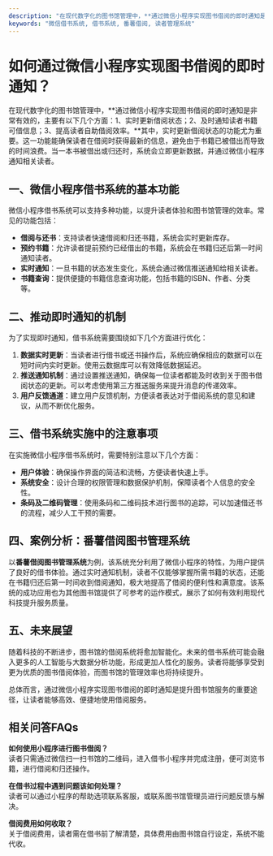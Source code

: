 ```yaml
---
description: "在现代数字化的图书馆管理中，**通过微信小程序实现图书借阅的即时通知是非常有效的，主要有以下几个方面：1、实时更新借阅状态；2、及时通知读者书籍可借信息；3、提高读者自助借阅效率。**其中，实时更新借阅状态的功能尤为重要。这一功能能确保读者在借阅时获得最新的信息，避免由于书籍已被借出而导致的时间浪费。当一本书被借出或归还时，系统会立即更新数据，并通过微信小程序通知相关读者。"
keywords: "微信借书系统, 借书系统, 番薯借阅, 读者管理系统"
---
```

# 如何通过微信小程序实现图书借阅的即时通知？

在现代数字化的图书馆管理中，**通过微信小程序实现图书借阅的即时通知是非常有效的，主要有以下几个方面：1、实时更新借阅状态；2、及时通知读者书籍可借信息；3、提高读者自助借阅效率。**其中，实时更新借阅状态的功能尤为重要。这一功能能确保读者在借阅时获得最新的信息，避免由于书籍已被借出而导致的时间浪费。当一本书被借出或归还时，系统会立即更新数据，并通过微信小程序通知相关读者。

## **一、微信小程序借书系统的基本功能**

微信小程序借书系统可以支持多种功能，以提升读者体验和图书馆管理的效率。常见的功能包括：

- **借阅与还书**：支持读者快速借阅和归还书籍，系统会实时更新库存。
- **预约书籍**：允许读者提前预约已经借出的书籍，系统会在书籍归还后第一时间通知读者。
- **实时通知**：一旦书籍的状态发生变化，系统会通过微信推送通知给相关读者。
- **书籍查询**：提供便捷的书籍信息查询功能，包括书籍的ISBN、作者、分类等。

## **二、推动即时通知的机制**

为了实现即时通知，借书系统需要围绕如下几个方面进行优化：

1. **数据实时更新**：当读者进行借书或还书操作后，系统应确保相应的数据可以在短时间内实时更新。使用云数据库可以有效降低数据延迟。
2. **推送通知机制**：通过设置推送通知，确保每一位读者都能及时收到关于图书借阅状态的更新。可以考虑使用第三方推送服务来提升消息的传递效率。
3. **用户反馈通道**：建立用户反馈机制，方便读者表达对于借阅系统的意见和建议，从而不断优化服务。

## **三、借书系统实施中的注意事项**

在实施微信小程序借书系统时，需要特别注意以下几个方面：

- **用户体验**：确保操作界面的简洁和流畅，方便读者快速上手。
- **系统安全**：设计合理的权限管理和数据保护机制，保障读者个人信息的安全性。
- **条码及二维码管理**：使用条码和二维码技术进行图书的追踪，可以加速借还书的流程，减少人工干预的需要。

## **四、案例分析：番薯借阅图书管理系统**

以**番薯借阅图书管理系统**为例，该系统充分利用了微信小程序的特性，为用户提供了良好的借书体验。通过实时通知机制，读者不仅能够掌握所需书籍的状态，还能在书籍归还后第一时间收到借阅通知，极大地提高了借阅的便利性和满意度。该系统的成功应用也为其他图书馆提供了可参考的运作模式，展示了如何有效利用现代科技提升服务质量。

## **五、未来展望**

随着科技的不断进步，图书馆的借阅系统将愈加智能化。未来的借书系统可能会融入更多的人工智能与大数据分析功能，形成更加人性化的服务。读者将能够享受到更为优质的图书借阅体验，而图书馆的管理效率也将持续提升。

总体而言，通过微信小程序实现图书借阅的即时通知是提升图书馆服务的重要途径，让读者能够高效、便捷地使用借阅服务。

## 相关问答FAQs

**如何使用小程序进行图书借阅？**  
读者只需通过微信扫一扫书馆的二维码，进入借书小程序并完成注册，便可浏览书籍，进行借阅和归还操作。

**在借书过程中遇到问题该如何处理？**  
读者可以通过小程序的帮助选项联系客服，或联系图书馆管理员进行问题反馈与解决。

**借阅费用如何收取？**  
关于借阅费用，读者需在借书前了解清楚，具体费用由图书馆自行设定，系统不能代收。
